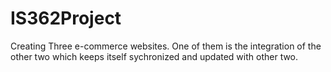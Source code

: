 # IS362Project
Creating Three e-commerce websites.
One of them is the integration of the other two which keeps itself sychronized and updated with other two.
